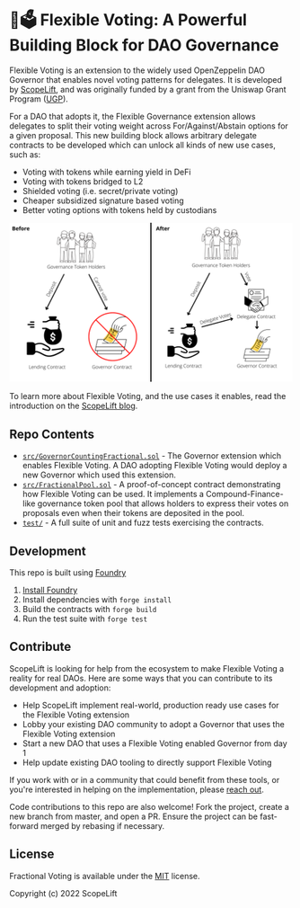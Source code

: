 # 💪🗳️ Flexible Voting: A Powerful Building Block for DAO Governance

Flexible Voting is an extension to the widely used OpenZeppelin DAO Governor that enables novel voting patterns for delegates. It is developed by [ScopeLift](https://scopelift.co), and was originally funded by a grant from the Uniswap Grant Program ([UGP](https://twitter.com/uniswapgrants)).

For a DAO that adopts it, the Flexible Governance extension allows delegates to split their voting weight across For/Against/Abstain options for a given proposal. This new building block allows arbitrary delegate contracts to be developed which can unlock all kinds of new use cases, such as:

  - Voting with tokens while earning yield in DeFi
  - Voting with tokens bridged to L2
  - Shielded voting (i.e. secret/private voting)
  - Cheaper subsidized signature based voting
  - Better voting options with tokens held by custodians

<div align="center">
	<img width="700" src="readme/flex-voting-diagram-transparent.png" alt="Flexible Voting Diagram">
	<br />
</div>

To learn more about Flexible Voting, and the use cases it enables, read the introduction on the [ScopeLift blog](https://www.scopelift.co/blog/introducing-flexible-voting).


## Repo Contents

* [`src/GovernorCountingFractional.sol`](https://github.com/ScopeLift/flexible-voting/blob/master/src/GovernorCountingFractional.sol) - The Governor extension which enables Flexible Voting. A DAO adopting Flexible Voting would deploy a new Governor which used this extension.
* [`src/FractionalPool.sol`](https://github.com/ScopeLift/flexible-voting/blob/master/src/FractionalPool.sol) - A proof-of-concept contract demonstrating how Flexible Voting can be used. It implements a Compound-Finance-like governance token pool that allows holders to express their votes on proposals even when their tokens are deposited in the pool.
* [`test/`](https://github.com/ScopeLift/flexible-voting/tree/master/test) - A full suite of unit and fuzz tests exercising the contracts.

## Development


This repo is built using [Foundry](https://github.com/foundry-rs/foundry)

1. [Install Foundry](https://github.com/foundry-rs/foundry#installation)
2. Install dependencies with `forge install`
3. Build the contracts with `forge build`
4. Run the test suite with `forge test`

## Contribute

ScopeLift is looking for help from the ecosystem to make Flexible Voting a reality for real DAOs. Here are some ways that you can contribute to its development and adoption:

* Help ScopeLift implement real-world, production ready use cases for the Flexible Voting extension
* Lobby your existing DAO community to adopt a Governor that uses the Flexible Voting extension
* Start a new DAO that uses a Flexible Voting enabled Governor from day 1
* Help update existing DAO tooling to directly support Flexible Voting

If you work with or in a community that could benefit from these tools, or you're interested in helping on the implementation, please [reach out](https://www.scopelift.co/contact).

Code contributions to this repo are also welcome! Fork the project, create a new branch from master, and open a PR. Ensure the project can be fast-forward merged by rebasing if necessary.

## License

Fractional Voting is available under the [MIT](LICENSE.txt) license.

Copyright (c) 2022 ScopeLift